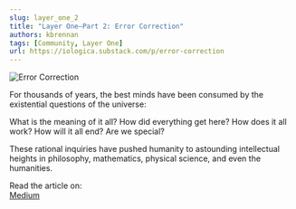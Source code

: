```yaml
---
slug: layer_one_2
title: "Layer One—Part 2: Error Correction"
authors: kbrennan
tags: [Community, Layer One]
url: https://iologica.substack.com/p/error-correction
---
```


![Error Correction](https://cdn.substack.com/image/fetch/w_1456,c_limit,f_auto,q_auto:good,fl_progressive:steep/https%3A%2F%2Fbucketeer-e05bbc84-baa3-437e-9518-adb32be77984.s3.amazonaws.com%2Fpublic%2Fimages%2F21ced77a-e1b6-4315-80c4-15f2e9223402_510x570.jpeg)

For thousands of years, the best minds have been consumed by the existential questions of the universe:  

What is the meaning of it all? How did everything get here? How does it all work? How will it all end? Are we special?  

These rational inquiries have pushed humanity to astounding intellectual heights in philosophy, mathematics, physical science, and even the humanities.  

Read the article on:   
[Medium](https://iologica.substack.com/p/error-correction)  
